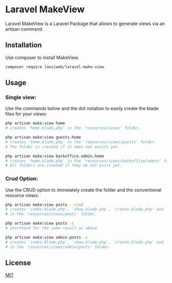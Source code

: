 # Laravel MakeView

Laravel MakeView is a Laravel Package that allows to generate views via an artisan command.

## Installation

Use composer to install MakeView.

```bash
composer require lanciweb/laravel-make-view
```

## Usage


### Single view: 
Use the commands below and the dot notation to easily create the blade files for your views:

```bash
php artisan make:view home
# creates 'home.blade.php' in the 'resources/views' folder.
```

```bash
php artisan make:view guests.home
# creates 'home.blade.php' in the 'resources/views/guests' folder. 
# The folder is created if it does not exists yet.
```

```bash
php artisan make:view backoffice.admin.home
# creates 'home.blade.php' in the 'resources/views/backoffice/admin' folder. 
# All folders are created if they do not exist yet.
```

### Crud Option:
Use the CRUD option to immeiately create the folder and the conventional resource views:

```bash
php artisan make:view posts --crud
# creates 'index.blade.php', 'show.blade.php`, `create.blade.php' and `edit.blade.php'
# in the 'resources/views/posts' folder.
```

```bash
php artisan make:view posts -c
# shorthand for the same result as above
```

```bash
php artisan make:view admin.posts -c
# creates 'index.blade.php', 'show.blade.php`, `create.blade.php' and `edit.blade.php'
# in the 'resources/views/admin/posts' folder.
```


## License

[MIT](./LICENSE.md)

